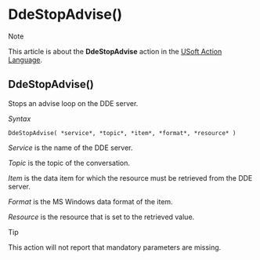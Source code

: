 # DdeStopAdvise()



> [!NOTE]
> This article is about the **DdeStopAdvise** action in the [USoft Action Language](/docs/Task%20flow/Action%20Language%20reference/USoft%20Action%20Language.md).

## **DdeStopAdvise()**

Stops an advise loop on the DDE server.

*Syntax*

```
DdeStopAdvise( *service*, *topic*, *item*, *format*, *resource* )
```

*Service* is the name of the DDE server.

*Topic* is the topic of the conversation.

*Item* is the data item for which the resource must be retrieved from the DDE server.

*Format* is the MS Windows data format of the item.

*Resource* is the resource that is set to the retrieved value.

> [!TIP]
> This action will not report that mandatory parameters are missing.